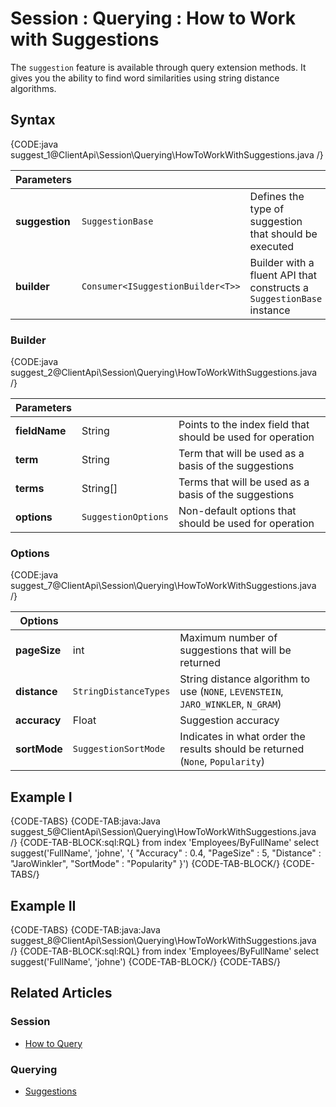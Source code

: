 # Session : Querying : How to Work with Suggestions

The `suggestion` feature is available through query extension methods. It gives you the ability to find word similarities using string distance algorithms.

## Syntax

{CODE:java suggest_1@ClientApi\Session\Querying\HowToWorkWithSuggestions.java /}

| Parameters | | |
| ------------- | ------------- | ----- |
| **suggestion** | `SuggestionBase`  | Defines the type of suggestion that should be executed |
| **builder** | `Consumer<ISuggestionBuilder<T>>` | Builder with a fluent API that constructs a `SuggestionBase` instance |

### Builder

{CODE:java suggest_2@ClientApi\Session\Querying\HowToWorkWithSuggestions.java /}

| Parameters | | |
| ------------- | ------------- | ----- |
| **fieldName** | String | Points to the index field that should be used for operation |
| **term** | String | Term that will be used as a basis of the suggestions |
| **terms** | String[] | Terms that will be used as a basis of the suggestions |
| **options** | `SuggestionOptions` | Non-default options that should be used for operation |

### Options

{CODE:java suggest_7@ClientApi\Session\Querying\HowToWorkWithSuggestions.java /}

| Options | | |
| ------------- | ------------- | ----- |
| **pageSize** | int | Maximum number of suggestions that will be returned |
| **distance** | `StringDistanceTypes` | String distance algorithm to use (`NONE`, `LEVENSTEIN`, `JARO_WINKLER`, `N_GRAM`) |
| **accuracy** | Float | Suggestion accuracy |
| **sortMode** | `SuggestionSortMode` | Indicates in what order the results should be returned (`None`, `Popularity`) |

## Example I

{CODE-TABS}
{CODE-TAB:java:Java suggest_5@ClientApi\Session\Querying\HowToWorkWithSuggestions.java /}
{CODE-TAB-BLOCK:sql:RQL}
from index 'Employees/ByFullName' 
select suggest('FullName', 'johne', '{ "Accuracy" : 0.4, "PageSize" : 5, "Distance" : "JaroWinkler", "SortMode" : "Popularity" }')
{CODE-TAB-BLOCK/}
{CODE-TABS/}

## Example II

{CODE-TABS}
{CODE-TAB:java:Java suggest_8@ClientApi\Session\Querying\HowToWorkWithSuggestions.java /}
{CODE-TAB-BLOCK:sql:RQL}
from index 'Employees/ByFullName' 
select suggest('FullName', 'johne')
{CODE-TAB-BLOCK/}
{CODE-TABS/}

## Related Articles

### Session

- [How to Query](../../../client-api/session/querying/how-to-query)

### Querying

- [Suggestions](../../../indexes/querying/suggestions)
